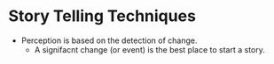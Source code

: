 # Story Telling Techniques

* Perception is based on the detection of change.
    * A signifacnt change (or event) is the best place to start a story.

